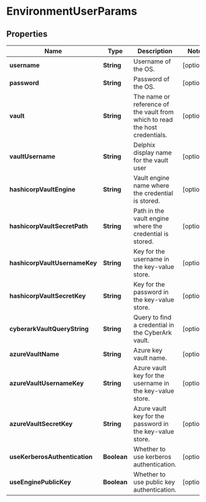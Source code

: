 

# EnvironmentUserParams


## Properties

| Name | Type | Description | Notes |
|------------ | ------------- | ------------- | -------------|
|**username** | **String** | Username of the OS. |  [optional] |
|**password** | **String** | Password of the OS. |  [optional] |
|**vault** | **String** | The name or reference of the vault from which to read the host credentials. |  [optional] |
|**vaultUsername** | **String** | Delphix display name for the vault user |  [optional] |
|**hashicorpVaultEngine** | **String** | Vault engine name where the credential is stored. |  [optional] |
|**hashicorpVaultSecretPath** | **String** | Path in the vault engine where the credential is stored. |  [optional] |
|**hashicorpVaultUsernameKey** | **String** | Key for the username in the key-value store. |  [optional] |
|**hashicorpVaultSecretKey** | **String** | Key for the password in the key-value store. |  [optional] |
|**cyberarkVaultQueryString** | **String** | Query to find a credential in the CyberArk vault. |  [optional] |
|**azureVaultName** | **String** | Azure key vault name. |  [optional] |
|**azureVaultUsernameKey** | **String** | Azure vault key for the username in the key-value store. |  [optional] |
|**azureVaultSecretKey** | **String** | Azure vault key for the password in the key-value store. |  [optional] |
|**useKerberosAuthentication** | **Boolean** | Whether to use kerberos authentication. |  [optional] |
|**useEnginePublicKey** | **Boolean** | Whether to use public key authentication. |  [optional] |



